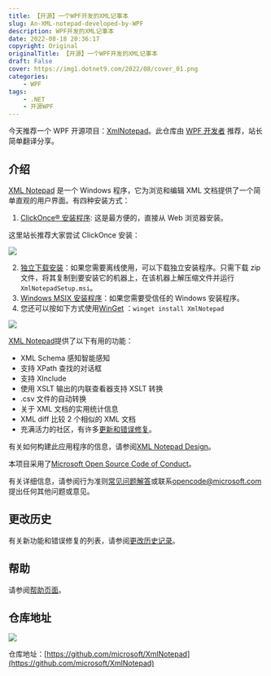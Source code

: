 ```yaml
---
title: 【开源】一个WPF开发的XML记事本
slug: An-XML-notepad-developed-by-WPF
description: WPF开发的XML记事本
date: 2022-08-18 20:36:17
copyright: Original
originalTitle: 【开源】一个WPF开发的XML记事本
draft: False
cover: https://img1.dotnet9.com/2022/08/cover_01.png
categories: 
    - WPF
tags: 
    - .NET
    - 开源WPF
---
```


今天推荐一个 WPF 开源项目：[XmlNotepad](https://github.com/microsoft/XmlNotepad)。此仓库由 [WPF 开发者](https://github.com/WPFDevelopersOrg/WPFDevelopers) 推荐，站长简单翻译分享。

## 介绍

[XML Notepad](http://microsoft.github.io/XmlNotepad) 是一个 Windows 程序，它为浏览和编辑 XML 文档提供了一个简单直观的用户界面。有四种安装方式：

1. [ClickOnce® 安装程序](https://lovettsoftwarestorage.blob.core.windows.net/downloads/XmlNotepad/XmlNotepad.application): 这是最方便的，直接从 Web 浏览器安装。

这里站长推荐大家尝试 ClickOnce 安装：

![](https://img1.dotnet9.com/2022/08/0102.png)

2. [独立下载安装](https://lovettsoftwarestorage.blob.core.windows.net/downloads/XmlNotepad/XmlNotepadSetup.zip)：如果您需要离线使用，可以下载独立安装程序。只需下载 zip 文件，将其复制到要安装它的机器上，在该机器上解压缩文件并运行`XmlNotepadSetup.msi`。
3. [Windows MSIX 安装程序](https://lovettsoftwarestorage.blob.core.windows.net/downloads/XmlNotepad.Net/index.html)：如果您需要受信任的 Windows 安装程序。
4. 您还可以按如下方式使用[WinGet](https://winget.run/pkg/Microsoft/XMLNotepad) ：`winget install XmlNotepad`

![](https://img1.dotnet9.com/2022/08/cover_01.png)

[XML Notepad](http://microsoft.github.io/XmlNotepad)提供了以下有用的功能：

- XML Schema 感知智能感知
- 支持 XPath 查找的对话框
- 支持 XInclude
- 使用 XSLT 输出的内联查看器支持 XSLT 转换
- .csv 文件的自动转换
- 关于 XML 文档的实用统计信息
- XML diff 比较 2 个相似的 XML 文档
- 充满活力的社区，有许多[更新和错误修复](http://microsoft.github.io/XmlNotepad/help/updates/)。

有关如何构建此应用程序的信息，请参阅[XML Notepad Design](http://microsoft.github.io/XmlNotepad/help/design/)。

本项目采用了[Microsoft Open Source Code of Conduct](https://opensource.microsoft.com/codeofconduct/)。

有关详细信息，请参阅行为准则[常见问题解答](https://opensource.microsoft.com/codeofconduct/faq/)或联系[opencode@microsoft.com](opencode@microsoft.com)提出任何其他问题或意见。

## 更改历史

有关新功能和错误修复的列表，请参阅[更改历史记录](http://microsoft.github.io/XmlNotepad/help/updates/)。

## 帮助

请参阅[帮助页面](http://microsoft.github.io/XmlNotepad)。

## 仓库地址

![](https://img1.dotnet9.com/2022/08/0101.png)

仓库地址：[https://github.com/microsoft/XmlNotepad](https://github.com/microsoft/XmlNotepad)
